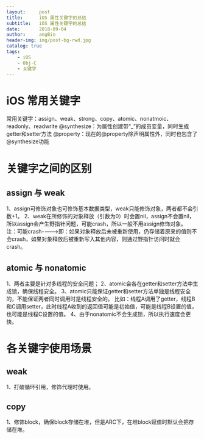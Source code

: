 ```yaml
---
layout:     post
title:      iOS 属性关键字的总结
subtitle:   iOS 属性关键字的总结
date:       2018-09-04
author:     angBin
header-img: img/post-bg-rwd.jpg
catalog: true
tags:
    - iOS
    - Obj-C
    - 关键字
---
```



# iOS 常用关键字
常用关键字：assign、weak、strong、copy、atomic、nonatmoic、readonly、readwrite
@synthesize：为属性创建带“_”的成员变量，同时生成getter和setter方法
@property：现在的@property除声明属性外，同时也包含了@synthesize功能

# 关键字之间的区别

## assign 与 weak
1、assign可修饰对象也可修饰基本数据类型，weak只能修饰对象，两者都不会引数+1。
2、weak在所修饰的对象释放（引数为0）时会置nil，assign不会置nil，所以assign会产生野指针问题，可能crash，所以一般不用assign修饰对象。
注：可能crash---->即：如果对象释放后未被重新使用，仍存储着原来的值则不会crash，如果对象释放后被重新写入其他内容，则通过野指针访问时就会crash。

## atomic 与 nonatomic
1、两者主要是针对多线程的安全问题；
2、atomic会各在getter和setter方法中生成锁，确保线程安全。
3、atomic只能保证getter和setter方法单独是线程安全的，不能保证两者同时调用时是线程安全的。
比如：线程A调用了getter，线程B和C调用setter，此时线程A收到的返回值可能是初始值，可能是线程B设置的值，也可能是线程C设置的值。
4、由于nonatomic不会生成锁，所以执行速度会更快。

# 各关键字使用场景

## weak
1、打破循环引用，修饰代理时使用。

## copy
1、修饰block，确保block存储在堆，但是ARC下，在堆block赋值时默认会把存储在堆。


